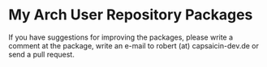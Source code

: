 My Arch User Repository Packages
===

If you have suggestions for improving the packages, please write a comment at the package, write an e-mail to robert (at) capsaicin-dev.de or send a pull request.
